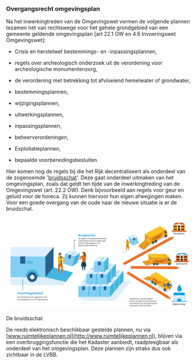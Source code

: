 ### Overgangsrecht omgevingsplan

Na het inwerkingtreden van de Omgevingswet vormen de volgende plannen tezamen
het van rechtswege voor het gehele grondgebied van een gemeente geldende
omgevingsplan [art 22.1 OW en 4.6 Invoeringswet Omgevingswet]:

-   Crisis en herstelwet bestemmings- en -inpassingsplannen,

-   regels over archeologisch onderzoek uit de verordening voor archeologische
    monumentenzorg,

-   de verordening met betrekking tot afvloeiend hemelwater of grondwater,

-   bestemmingsplannen,

-   wijzigingsplannen,

-   uitwerkingsplannen,

-   inpassingsplannen,

-   beheerverordeningen,

-   Exploitatieplannen,

-   bepaalde voorbereidingsbesluiten

Hier komen nog de regels bij die het Rijk decentraliseert als onderdeel van de
zogenoemde
'[bruidsschat](https://aandeslagmetdeomgevingswet.nl/wetsinstrumenten/gemeente/omgevingsplan/bruidsschat/)'.
Deze gaat onderdeel uitmaken van het omgevingsplan, zoals dat geldt ten tijde
van de inwerkingtreding van de Omgevingswet (art. 22.2 OW). Denk bijvoorbeeld
aan regels voor geur en geluid voor de horeca. Zij kunnen hiervoor hun eigen
afwegingen maken. Voor een goede overgang van de oude naar de nieuwe situatie is
er de bruidschat.

![](media/880e3410eea8a6281608e74e59a9fe98.png)

De bruidsschat

De reeds elektronisch beschikbaar gestelde plannen, nu via
[www.ruimtelijkeplannen.nl](http://www.ruimtelijkeplannen.nl), blijven via een
overbruggingsfunctie die het Kadaster aanbiedt, raadpleegbaar als onderdeel van
het omgevingsplan. Deze plannen zijn straks dus ook zichtbaar in de LVBB.
